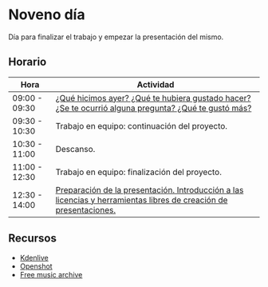# Noveno día

Día para finalizar el trabajo y empezar la presentación del mismo.

## Horario

| Hora          | Actividad                                                                |
| ------------- | -------------------------------------------------------------------------|
| 09:00 - 09:30 | [¿Qué hicimos ayer? ¿Qué te hubiera gustado hacer? ¿Se te ocurrió alguna pregunta? ¿Qué te gustó más?](../fichas/dia-2/repaso.md) | 
| 09:30 - 10:30 | Trabajo en equipo: continuación del proyecto. |
| 10:30 - 11:00 | Descanso. |
| 11:00 - 12:30 | Trabajo en equipo: finalización del proyecto. |
| 12:30 - 14:00 | [Preparación de la presentación. Introducción a las licencias y herramientas libres de creación de presentaciones.](../fichas/dia-9/presentaciones.md)|

## Recursos

- [Kdenlive](https://kdenlive.org)
- [Openshot](http://www.openshot.org)
- [Free music archive](http://freemusicarchive.org)


